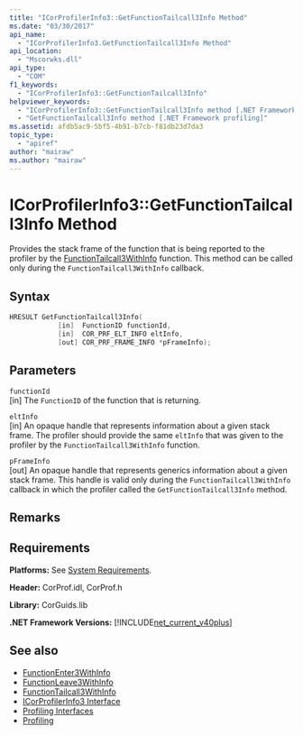 ```yaml
---
title: "ICorProfilerInfo3::GetFunctionTailcall3Info Method"
ms.date: "03/30/2017"
api_name: 
  - "ICorProfilerInfo3.GetFunctionTailcall3Info Method"
api_location: 
  - "Mscorwks.dll"
api_type: 
  - "COM"
f1_keywords: 
  - "ICorProfilerInfo3::GetFunctionTailcall3Info"
helpviewer_keywords: 
  - "ICorProfilerInfo3::GetFunctionTailcall3Info method [.NET Framework profiling]"
  - "GetFunctionTailcall3Info method [.NET Framework profiling]"
ms.assetid: afdb5ac9-5bf5-4b91-b7cb-f81db23d7da3
topic_type: 
  - "apiref"
author: "mairaw"
ms.author: "mairaw"
---
```

# ICorProfilerInfo3::GetFunctionTailcall3Info Method
Provides the stack frame of the function that is being reported to the profiler by the [FunctionTailcall3WithInfo](../../../../docs/framework/unmanaged-api/profiling/functiontailcall3withinfo-function.md) function. This method can be called only during the `FunctionTailcall3WithInfo` callback.  
  
## Syntax  
  
```cpp  
HRESULT GetFunctionTailcall3Info(   
            [in]  FunctionID functionId,   
            [in]  COR_PRF_ELT_INFO eltInfo,  
            [out] COR_PRF_FRAME_INFO *pFrameInfo);  
```  
  
## Parameters  
 `functionId`  
 [in] The `FunctionID` of the function that is returning.  
  
 `eltInfo`  
 [in] An opaque handle that represents information about a given stack frame. The profiler should provide the same `eltInfo` that was given to the profiler by the `FunctionTailcall3WithInfo` function.  
  
 `pFrameInfo`  
 [out] An opaque handle that represents generics information about a given stack frame. This handle is valid only during the `FunctionTailcall3WithInfo` callback in which the profiler called the `GetFunctionTailcall3Info` method.  
  
## Remarks  
  
## Requirements  
 **Platforms:** See [System Requirements](../../../../docs/framework/get-started/system-requirements.md).  
  
 **Header:** CorProf.idl, CorProf.h  
  
 **Library:** CorGuids.lib  
  
 **.NET Framework Versions:** [!INCLUDE[net_current_v40plus](../../../../includes/net-current-v40plus-md.md)]  
  
## See also

- [FunctionEnter3WithInfo](../../../../docs/framework/unmanaged-api/profiling/functionenter3withinfo-function.md)
- [FunctionLeave3WithInfo](../../../../docs/framework/unmanaged-api/profiling/functionleave3withinfo-function.md)
- [FunctionTailcall3WithInfo](../../../../docs/framework/unmanaged-api/profiling/functiontailcall3withinfo-function.md)
- [ICorProfilerInfo3 Interface](../../../../docs/framework/unmanaged-api/profiling/icorprofilerinfo3-interface.md)
- [Profiling Interfaces](../../../../docs/framework/unmanaged-api/profiling/profiling-interfaces.md)
- [Profiling](../../../../docs/framework/unmanaged-api/profiling/index.md)
